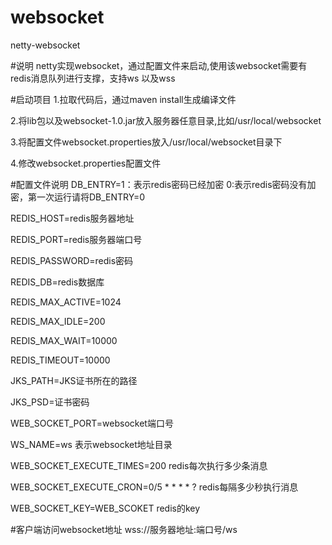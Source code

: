 # websocket
netty-websocket

#说明
netty实现websocket，通过配置文件来启动,使用该websocket需要有redis消息队列进行支撑，支持ws
以及wss

#启动项目
1.拉取代码后，通过maven install生成编译文件

2.将lib包以及websocket-1.0.jar放入服务器任意目录,比如/usr/local/websocket

3.将配置文件websocket.properties放入/usr/local/websocket目录下

4.修改websocket.properties配置文件


#配置文件说明
DB_ENTRY=1：表示redis密码已经加密 0:表示redis密码没有加密，第一次运行请将DB_ENTRY=0

REDIS_HOST=redis服务器地址

REDIS_PORT=redis服务器端口号

REDIS_PASSWORD=redis密码

REDIS_DB=redis数据库

REDIS_MAX_ACTIVE=1024

REDIS_MAX_IDLE=200

REDIS_MAX_WAIT=10000

REDIS_TIMEOUT=10000

JKS_PATH=JKS证书所在的路径

JKS_PSD=证书密码

WEB_SOCKET_PORT=websocket端口号

WS_NAME=ws  表示websocket地址目录

WEB_SOCKET_EXECUTE_TIMES=200  redis每次执行多少条消息

WEB_SOCKET_EXECUTE_CRON=0/5 * * * * ? redis每隔多少秒执行消息

WEB_SOCKET_KEY=WEB_SCOKET redis的key

#客户端访问websocket地址
wss://服务器地址:端口号/ws

  
